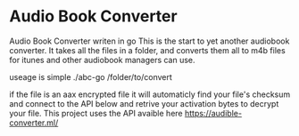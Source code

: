 # Audio Book Converter
Audio Book Converter writen in go
This is the start to yet another audiobook converter.
It takes all the files in a folder, and converts them all to m4b files for itunes and other audiobook managers can use.

useage is simple ./abc-go /folder/to/convert

if the file is an aax encrypted file it will automaticly find your file's checksum and connect to the API below and retrive your activation bytes to decrypt your file.
This project uses the API avaible here https://audible-converter.ml/
